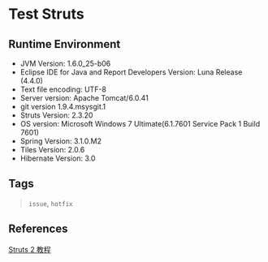 # Test Struts

## Runtime Environment

* JVM Version: 1.6.0_25-b06
* Eclipse IDE for Java and Report Developers Version: Luna Release (4.4.0)
* Text file encoding: UTF-8
* Server version: Apache Tomcat/6.0.41
* git version 1.9.4.msysgit.1
* Struts Version: 2.3.20
* OS version: Microsoft Windows 7 Ultimate(6.1.7601 Service Pack 1 Build 7601)
* Spring Version: 3.1.0.M2
* Tiles Version: 2.0.6
* Hibernate Version: 3.0

## Tags

> `issue`, `hotfix`

## References

[Struts 2 教程](http://www.yiibai.com/struts_2/)
